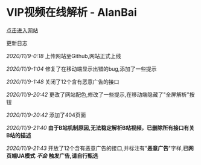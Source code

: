 # VIP视频在线解析 - AlanBai

[点击进入网站](https://bjm212501.github.io/vip-video-cracker/)

更新日志

*2020/11/9-0:18*
上传网站至Github,网站正式上线

*2020/11/9-1:04*
修复了在移动端显示出错的bug,添加了一些提示

*2020/11/9-1:48*
关闭了12个含有恶意广告的接口

*2020/11/9-20:42*
更改了网站配色,修改了一些提示,在移动端隐藏了"全屏解析"按钮

*2020/11/9-20:42*
添加了404页面

*2020/11/9-21:40*
**由于B站机制原因,无法稳定解析B站视频，已删除所有接口有关B站的描述**

*2020/11/9-21:43*
开放了12个含有恶意广告的接口,并标注有"**恶意广告**"字样,**已网页端UA模式** ***不会*** **触发广告,请自行甄选**
